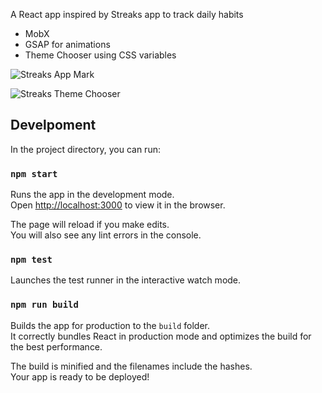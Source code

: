 A React app inspired by Streaks app to track daily habits

- MobX
- GSAP for animations
- Theme Chooser using CSS variables

![Streaks App Mark](https://i.imgur.com/ZHKAjGr.gif)

![Streaks Theme Chooser](https://i.imgur.com/ay8y7jX.gif)

## Develpoment

In the project directory, you can run:

### `npm start`

Runs the app in the development mode.<br>
Open [http://localhost:3000](http://localhost:3000) to view it in the browser.

The page will reload if you make edits.<br>
You will also see any lint errors in the console.

### `npm test`

Launches the test runner in the interactive watch mode.<br>

### `npm run build`

Builds the app for production to the `build` folder.<br>
It correctly bundles React in production mode and optimizes the build for the best performance.

The build is minified and the filenames include the hashes.<br>
Your app is ready to be deployed!
